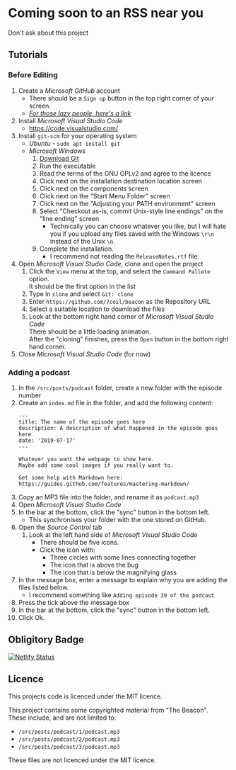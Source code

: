 # Coming soon to an RSS near you
Don't ask about this project

## Tutorials
### Before Editing
1. Create a _Microsoft GitHub_ account
    - There should be a `Sign up` button in the top right corner of your screen.
    - [_For those lazy people, here's a link_](https://github.com/join)
2. Install _Microsoft Visual Studio Code_
    - https://code.visualstudio.com/
3. Install `git-scm` for your operating system
    - _Ubuntu_ - `sudo apt install git`
    - _Microsoft Windows_
        1. [Download Git](https://git-scm.com/downloads)
        2. Run the executable
        3. Read the terms of the GNU GPLv2 and agree to the licence
        4. Click next on the installation destination location screen
        5. Click next on the components screen
        6. Click next on the "Start Menu Folder" screen
        7. Click next on the "Adjusting your PATH environment" screen
        8. Select "Checkout as-is, commit Unix-style line endings" on the "line ending" screen
            - Technically you can choose whatever you like, but I will hate you if you upload any files saved with the Windows `\r\n` instead of the Unix `\n`.
        9. Complete the installation.
            - I recommend not reading the `ReleaseNotes.rtf` file.
4. Open _Microsoft Visual Studio Code_, clone and open the project
    1. Click the `View` menu at the top, and select the `Command Pallete` option.  
    It should be the first option in the list
    2. Type in `clone` and select `Git: clone`
    3. Enter `https://github.com/7coil/beacon` as the Repository URL
    4. Select a suitable location to download the files
    5. Look at the bottom right hand corner of _Microsoft Visual Studio Code_  
    There should be a little loading animation.  
    After the "cloning" finishes, press the `Open` button in the bottom right hand corner.
5. Close _Microsoft Visual Studio Code_ (for now)

### Adding a podcast
1. In the `/src/posts/podcast` folder, create a new folder with the episode number
2. Create an `index.md` file in the folder, and add the following content:
    ```
    ---
    title: The name of the episode goes here
    description: A description of what happened in the episode goes here
    date: '2019-07-17'
    ---

    Whatever you want the webpage to show here.
    Maybe add some cool images if you really want to.

    Get some help with Markdown here:
    https://guides.github.com/features/mastering-markdown/
    ```
3. Copy an MP3 file into the folder, and rename it as `podcast.mp3`
4. Open _Microsoft Visual Studio Code_
5. In the bar at the bottom, click the "sync" button in the bottom left.
    - This synchronises your folder with the one stored on GitHub.
6. Open the _Source Control_ tab
    1. Look at the left hand side of _Microsoft Visual Studio Code_
        - There should be five icons.
        - Click the icon with:
            - Three circles with some lines connecting together
            - The icon that is above the bug
            - The icon that is below the magnifying glass
7. In the message box, enter a message to explain why you are adding the files listed below.
    - I recommend something like `Adding episode 39 of the podcast`
8. Press the tick above the message box
9. In the bar at the bottom, click the "sync" button in the bottom left.
10. Click Ok.

## Obligitory Badge
[![Netlify Status](https://api.netlify.com/api/v1/badges/f30d476b-5146-4fb9-b205-bca5704d1ce5/deploy-status)](https://app.netlify.com/sites/thebeacon/deploys)

## Licence
This projects code is licenced under the MIT licence.

This project contains some copyrighted material from "The Beacon".  
These include, and are not limited to:
- `/src/posts/podcast/1/podcast.mp3`
- `/src/posts/podcast/2/podcast.mp3`
- `/src/posts/podcast/3/podcast.mp3`

These files are not licenced under the MIT licence.
